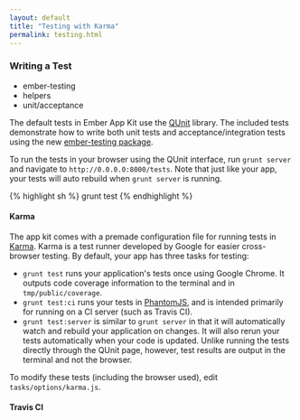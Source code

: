 ```yaml
---
layout: default
title: "Testing with Karma"
permalink: testing.html
---
```


### Writing a Test

* ember-testing
* helpers
* unit/acceptance

The default tests in Ember App Kit use the [QUnit](http://qunitjs.com/) library. The included tests demonstrate how to write both unit tests and acceptance/integration tests using the new [ember-testing package](http://ianpetzer.wordpress.com/2013/06/14/getting-started-with-integration-testing-ember-js-using-ember-testing-and-qunit-rails/).

To run the tests in your browser using the QUnit interface, run `grunt server` and navigate to `http://0.0.0.0:8000/tests`. Note that just like your app, your tests will auto rebuild when `grunt server` is running.

{% highlight sh %}
grunt test
{% endhighlight %}

#### Karma

The app kit comes with a premade configuration file for running tests in [Karma](http://karma-runner.github.io/0.8/index.html). Karma is a test runner developed by Google for easier cross-browser testing. By default, your app has three tasks for testing:

* `grunt test` runs your application's tests once using Google Chrome. It outputs code coverage information to the terminal and in `tmp/public/coverage`.
* `grunt test:ci` runs your tests in [PhantomJS](http://phantomjs.org/), and is intended primarily for running on a CI server (such as Travis CI).
* `grunt test:server` is similar to `grunt server` in that it will automatically watch and rebuild your application on changes. It will also rerun your tests automatically when your code is updated. Unlike running the tests directly through the QUnit page, however, test results are output in the terminal and not the browser.

To modify these tests (including the browser used), edit `tasks/options/karma.js`.

#### Travis CI

